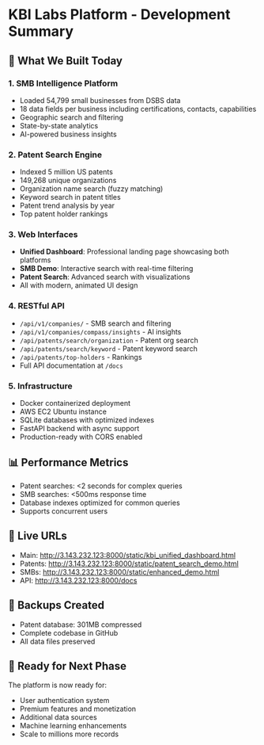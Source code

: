 # KBI Labs Platform - Development Summary

## 🎉 What We Built Today

### 1. SMB Intelligence Platform
- Loaded 54,799 small businesses from DSBS data
- 18 data fields per business including certifications, contacts, capabilities
- Geographic search and filtering
- State-by-state analytics
- AI-powered business insights

### 2. Patent Search Engine  
- Indexed 5 million US patents
- 149,268 unique organizations
- Organization name search (fuzzy matching)
- Keyword search in patent titles
- Patent trend analysis by year
- Top patent holder rankings

### 3. Web Interfaces
- **Unified Dashboard**: Professional landing page showcasing both platforms
- **SMB Demo**: Interactive search with real-time filtering
- **Patent Search**: Advanced search with visualizations
- All with modern, animated UI design

### 4. RESTful API
- `/api/v1/companies/` - SMB search and filtering
- `/api/v1/companies/compass/insights` - AI insights
- `/api/patents/search/organization` - Patent org search
- `/api/patents/search/keyword` - Patent keyword search
- `/api/patents/top-holders` - Rankings
- Full API documentation at `/docs`

### 5. Infrastructure
- Docker containerized deployment
- AWS EC2 Ubuntu instance
- SQLite databases with optimized indexes
- FastAPI backend with async support
- Production-ready with CORS enabled

## 📊 Performance Metrics
- Patent searches: <2 seconds for complex queries
- SMB searches: <500ms response time
- Database indexes optimized for common queries
- Supports concurrent users

## 🔗 Live URLs
- Main: http://3.143.232.123:8000/static/kbi_unified_dashboard.html
- Patents: http://3.143.232.123:8000/static/patent_search_demo.html
- SMBs: http://3.143.232.123:8000/static/enhanced_demo.html
- API: http://3.143.232.123:8000/docs

## 💾 Backups Created
- Patent database: 301MB compressed
- Complete codebase in GitHub
- All data files preserved

## 🚀 Ready for Next Phase
The platform is now ready for:
- User authentication system
- Premium features and monetization
- Additional data sources
- Machine learning enhancements
- Scale to millions more records

